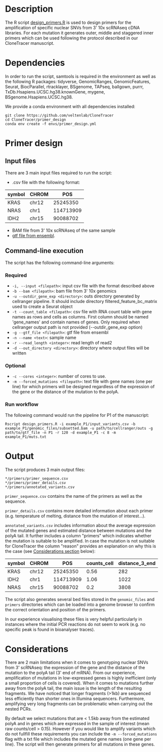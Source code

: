 # Description

The R script [design_primers.R](design_primers) is used to design primers for the amplification of specific nuclear SNVs from 3' 10x scRNAseq cDNA libraries. For each mutation it generates outer, middle and staggered inner primers which can be used following the protocol described in our CloneTracer manuscript.

# Dependencies 

In order to run the script, samtools is required in the environment as well as the following R packages: tidyverse, GenomicRanges, GenomicFeatures, Seurat, BiocParallel, rtracklayer, BSgenome, TAPseq, ballgown, purrr, TxDb.Hsapiens.UCSC.hg38.knownGene, mygene, BSgenome.Hsapiens.UCSC.hg38.

We provide a conda environment with all dependencies installed:

```
git clone https://github.com/veltenlab/CloneTracer
cd CloneTracer/primer_design
conda env create -f envs/primer_design.yml
```

# Primer design

## Input files

There are 3 main input files required to run the script:

* .csv file with the following format:

| symbol      | CHROM  | POS
| ----------- | ------ |-----------
| KRAS        | chr12  | 25245350
| NRAS        | chr1   | 114713909
| IDH2        | chr15  | 90088702

* BAM file from 3' 10x scRNAseq of the same sample
* [gtf file from ensembl](http://ftp.ensembl.org/pub/release-100/gtf/homo_sapiens/Homo_sapiens.GRCh38.100.chr.gtf.gz).

## Command-line execution

The script has the following command-line arguments:

### Required

* `-i, --input <filepath>`: input csv file with the format described above
* `-b --bam <filepath>`: bam file from 3' 10x genomics
* `-u --outdir_gene_exp <directory>`: outs directory generated by cellranger pipeline. It should include directory filtered_feature_bc_matrix used to create a Seurat object
* `-t --count_table <filepath>`: csv file with RNA count table with gene names as rows and cells as columns. First column should be named 'gene_names' and contain names of genes. Only required when cellranger output path is not provided (--outdir_gene_exp option)
* `-g --gtf_file <filepath>`: gtf file from ensembl
* `-n --name <text>`: sample name
* `-r --read_length <integer>`: read length of read2 
* `-d --out_directory <directory>`: directory where output files will be written

### Optional

* `-c --cores <integer>`: number of cores to use. 
* `-m --forced_mutations <filepath>`: text file with gene names (one per line) for which primers will be designed regardless of the expression of the gene or the distance of the mutation to the polyA.

### Run workflow

The following command would run the pipeline for P1 of the manuscript:

```
Rscript design_primers.R -i example_P1/input_variants.csv -b example_P1/genomic_files/subsetted.bam -u path/to/cellranger/outs -g path/to/gtf_file -n P1 -r 120 -d example_P1 -c 8 -m example_P1/muts.txt
```

# Output

The script produces 3 main output files:

```
*/primers/primer_sequence.csv
*/primers/primer_details.csv
*/primers/annotated_variants.csv
```

`primer_sequence.csv` contains the name of the primers as well as the sequence. 

`primer_details.csv` contains more detailed information about each primer (e.g. temperature of melting, distance from the mutation of interest...).

`annotated_variants.csv` includes information about the average expression of the mutated genes and estimated distance between mutations and the polyA tail. It further includes a column "primers" which indicates whether the mutation is suitable to be amplified. In case the mutation is not suitable for CloneTracer the column "reason" provides an explanation on why this is the case (see [Considerations section](#considerations) below):

| symbol      | CHROM  | POS       | counts_cell | distance_3_end | primers | reason            
| ----------- | ------ |-----------| ----------- | -------------- |-------- | ----------------
| KRAS        | chr12  | 25245350  | 0.56        | 282            | TRUE    | primers_designed
| IDH2        | chr1   | 114713909 | 1.06        | 1022           | TRUE    | primers_designed
| NRAS        | chr15  | 90088702  | 0.2         | 3808           | TRUE    | primers_designed

The script also generates several bed files stored in the `genomic_files` and `primers` directories which can be loaded into a genome browser to confirm the correct orientation and position of the primers. 

In our experience visualising these files is very helpful particularly in instances where the initial PCR reactions do not seem to work (e.g. no specific peak is found in bioanalyser traces).

# Considerations

There are 2 main limitations when it comes to genotyping nuclear SNVs from 3' scRNAseq: the expression of the gene and the distance of the mutation to the polyA tail (3' end of mRNA). From our experience, amplification of mutations in low-expressed genes is highly inefficient (only a small proportion of cells is covered). When it comes to mutations further away from the polyA tail, the main issue is the length of the resulting fragments. We have noticed that longer fragments (>1kb) are sequenced less efficiently than shorter ones in Illumina sequencers. Furthermore, amplifying very long fragments can be problematic when carrying out the nested PCRs.

By default we select mutations that are < 1.5kb away from the estimated polyA and in genes which are expressed in the sample of interest (mean raw counts/cell > 0.15). However if you would like to amplify variants which do not fullfill these requirements you can include the `-m --forced_mutations` flag with a txt file which includes the mutated gene names (one gene per line). The script will then generate primers for all mutations in these genes.  
